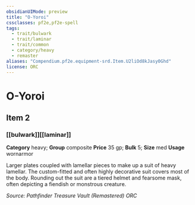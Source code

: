 ```yaml
---
obsidianUIMode: preview
title: "O-Yoroi"
cssclasses: pf2e,pf2e-spell
tags:
  - trait/bulwark
  - trait/laminar
  - trait/common
  - category/heavy
  - remaster
aliases: "Compendium.pf2e.equipment-srd.Item.U2liOd8kJasy0Ghd"
license: ORC
---
```

# O-Yoroi
## Item 2
### [[bulwark]][[laminar]]

**Category** heavy; **Group** composite
**Price** 35 gp; 
**Bulk** 5; **Size** med
**Usage** wornarmor

Larger plates coupled with lamellar pieces to make up a suit of heavy lamellar. The custom-fitted and often highly decorative suit covers most of the body. Rounding out the suit are a tiered helmet and fearsome mask, often depicting a fiendish or monstrous creature.

*Source: Pathfinder Treasure Vault (Remastered)*
*ORC*